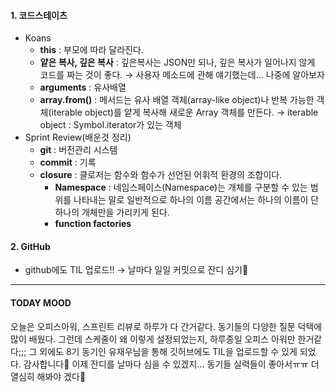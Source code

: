 #### 1. 코드스테이츠

- Koans
  - **this** : 부모에 따라 달라진다.
  - **얕은 복사, 깊은 복사** : 깊은복사는 JSON만 되나, 깊은 복사가 일어나지 않게 코드를 짜는 것이 좋다.
    → 사용자 메소드에 관해 얘기했는데... 나중에 알아보자
  - **arguments** : 유사배열
  - **array.from()** : 메서드는 유사 배열 객체(array-like object)나 반복 가능한 객체(iterable object)를 얕게 복사해 새로운 Array 객체를 만든다.
    → iterable object : Symbol.iterator가 있는 객체
- Sprint Review(배운것 정리)
  - **git** : 버전관리 시스템
  - **commit** : 기록
  - **closure** : 클로저는 함수와 함수가 선언된 어휘적 환경의 조합이다.
    - **Namespace** : 네임스페이스(Namespace)는 개체를 구분할 수 있는 범위를 나타내는 말로 일반적으로 하나의 이름 공간에서는 하나의 이름이 단 하나의 개체만을 가리키게 된다.
    - **function factories**

#### 2. GitHub

- github에도 TIL 업로드!!
  → 날마다 일일 커밋으로 잔디 심기🥰

---

#### TODAY MOOD

오늘은 오피스아워, 스프린트 리뷰로 하루가 다 간거같다.
동기들의 다양한 질문 덕택에 많이 배웠다.
그런데 스케줄이 왜 이렇게 설정되었는지, 하루종일 오피스 아워만 한거같다;;;
그 외에도 8기 동기인 유재우님을 통해 깃허브에도 TIL을 업로드할 수 있게 되었다. 감사합니다🙏
이제 잔디를 날마다 심을 수 있겠지...
동기들 실력들이 좋아서ㅠㅠ 더 열심히 해봐야 겠다👾
